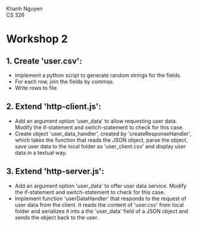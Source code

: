 Khanh Nguyen    
CS 326 
# Workshop 2

## 1. Create 'user.csv':

- Implement a python script to generate random strings for the fields.
- For each row, join the fields by commas.
- Write rows to file. 

## 2. Extend 'http-client.js':

- Add an argument option 'user_data' to allow requesting user data. Modify the if-statement and switch-statement to check for this case.
- Create object 'user_data_handler', created by 'createResponseHandler',
which takes the function that reads the JSON object, parse the object, save user data to the local folder as 'user_client.csv' and display user data in a textual way. 

## 3. Extend 'http-server.js':

- Add an argument option 'user_data' to offer user data service. Modify the if-statement and switch-statement to check for this case. 
- Implement function 'userDataHandler' that responds to the request of user data from the client. It reads the content of 'user.csv' from local folder and serializes it into a the 'user_data' field of a JSON object and sends the object back to the user. 
